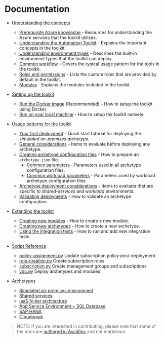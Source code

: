 # Documentation

- [Understanding the concepts](understand/readme.md)
  - [Prerequisite Azure knowledge](understand/azure.md) - Resources for understanding the Azure services that the toolkit utilizes.
  - [Understanding the Automation Toolkit](understand/toolkit.md) - Explains the important concepts in the toolkit.
  - [Understanding environment types](understand/environment-types.md) - Describes the built-in environment types that the toolkit can deploy.
  - [Common workflow](understand/workflow.md) - Covers the typical usage pattern for the tools in the toolkit.
  - [Roles and permissions](understand/roles.md) - Lists the custom roles that are provided by default in the toolkit.
  - [Modules](understand/modules.adoc) - Explains the modules included in the toolkit.

- [Setting up the toolkit](setup/readme.md)
  - [Run the Docker image](setup/setup-docker.md) (Recommended) - How to setup the toolkit using Docker.
  - [Run on your local machine](setup/setup-local.md) - How to setup the toolkit natively.

- [Usage patterns for the toolkit](use/readme.md)
  - [Your first deployment](use/your-first-deployment.md) - Quick start tutorial for deploying the _simulated on-premises archetype_.
  - [General considerations](use/general-considerations.md) - Items to evaluate before deploying any archetype.
  - [Creating archetype configuration files](use/configuration-files.adoc) - How to prepare an `archetype.json` file.
    - [Common parameters](use/common-parameters.adoc) - Parameters used in all archetype configuration files.
    - [Common workload parameters](use/common-workload-config.adoc) - Parameters used by workload archetype configuration files.
  - [Archetype deployment considerations](use/archetype-deployment-considerations.md) - Items to evaluate that are specific to _shared-services_ and _workload_ environments.
  - [Validating deployments](use/deployment-validation.adoc) - How to validate an archetype configuration.

- [Extending the toolkit](extend/readme.md)
  - [Creating new modules](extend/creating-new-modules.adoc) - How to create a new module.
  - [Creating new archetypes](extend/creating-new-archetypes.adoc) - How to create a new archetype.
  - [Using the integration tests](extend/integration-testing.adoc) - How to run and add new integration tests.

- [Script Reference](reference/readme.md)
  - [policy-assignment.py](reference/script-policy-assignment.adoc) Update subscription policy post-deployment
  - [role-creation.py](reference/script-role-creation.adoc) Create subscription roles
  - [subscription.py](reference/script-subscription.adoc) Create management groups and subscriptions
  - [vdc.py](reference/script-vdc.adoc) Deploy archetypes and modules

- [Archetypes](archetypes/readme.md)
  - [Simulated on-premises environment](archetypes/on-premises/overview.adoc)
  - [Shared services](archetypes/shared-services/overview.adoc)
  - [IaaS N-tier architecture](archetypes/ntier-iaas/overview.adoc)
  - [App Service Environment + SQL Database](archetypes/paas/overview.adoc)
  - [SAP HANA](archetypes/sap-hana/overview.adoc)
  - [Cloudbreak](archetypes/cloudbreak/overview.adoc)

> NOTE: If you are interested in contributing, please note that some of the docs are [authored in AsciiDoc](adoc-file-format.adoc) and not markdown.